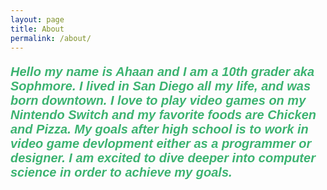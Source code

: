 ```yaml
---
layout: page
title: About
permalink: /about/
---
```


<html>
<body>


<p style="font-size:100%; color: MediumSeaGreen; font: italic bold 20px Arial, sans-serif;"> Hello my name is Ahaan and I am a 10th grader aka Sophmore. I lived in San Diego all my life, and was born downtown. I love to play  video games on my Nintendo Switch and my favorite foods are Chicken and Pizza. My goals after high school is to work in video game devlopment 
either as a programmer or designer. I am excited to dive deeper into computer science in order to achieve my goals.</p>

</body>
</html>



